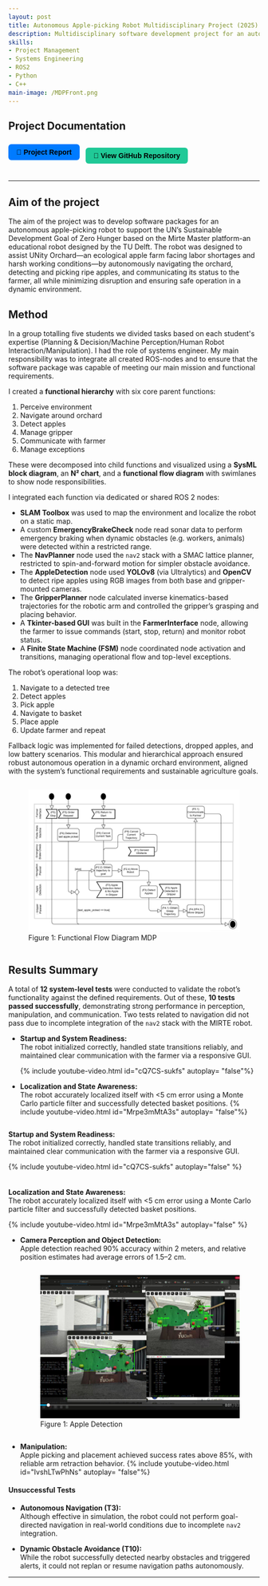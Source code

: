 ```yaml
---
layout: post
title: Autonomous Apple-picking Robot Multidisciplinary Project (2025)
description: Multidisciplinary software development project for an autonomous apple-picking robot, capable of navigating an orchard, detecting and classifying ripe apples, picking them without damage, and communicating its status to a farmer with minimal human supervision.
skills: 
- Project Management
- Systems Engineering
- ROS2
- Python
- C++
main-image: /MDPFront.png
---
```


## Project Documentation
<div style="display: flex; flex-wrap: wrap; gap: 12px; margin-bottom: 20px;">

  <a href="/assets/MDP_Report.pdf" target="_blank" style="
    background-color: #007bff;
    color: black;
    padding: 8px 16px;
    border-radius: 6px;
    text-decoration: none;
    font-weight: bold;
    font-family: sans-serif;">
    📄 Project Report
  </a>

  <a href="https://github.com/jasperwelgemoed/MultidisciplinaryProject" target="_blank" style="
    background-color: #20c997;
    color: black;
    padding: 8px 16px;
    border-radius: 6px;
    text-decoration: none;
    font-weight: bold;
    font-family: sans-serif;
    display: inline-block;">
    🔗 View GitHub Repository
  </a>

</div>

---

## Aim of the project

The aim of the project was to develop software packages for an autonomous apple-picking robot to support the UN’s Sustainable Development Goal of Zero Hunger based on the Mirte Master platform-an educational robot designed by the TU Delft. The robot was designed to assist UNity Orchard—an ecological apple farm facing labor shortages and harsh working conditions—by autonomously navigating the orchard, detecting and picking ripe apples, and communicating its status to the farmer, all while minimizing disruption and ensuring safe operation in a dynamic environment. 

## Method
In a group totalling five students we divided tasks based on each student's expertise (Planning & Decision/Machine Perception/Human Robot Interaction/Manipulation). I had the role of systems engineer. My main responsibility was to integrate all created ROS-nodes and to ensure that the software package was capable of meeting our main mission and functional requirements.

I created a **functional hierarchy** with six core parent functions:

1. Perceive environment  
2. Navigate around orchard  
3. Detect apples  
4. Manage gripper  
5. Communicate with farmer  
6. Manage exceptions  

These were decomposed into child functions and visualized using a **SysML block diagram**, an **N² chart**, and a **functional flow diagram** with swimlanes to show node responsibilities.

I integrated each function via dedicated or shared ROS 2 nodes:

- **SLAM Toolbox** was used to map the environment and localize the robot on a static map.
- A custom **EmergencyBrakeCheck** node read sonar data to perform emergency braking when dynamic obstacles (e.g. workers, animals) were detected within a restricted range.
- The **NavPlanner** node used the `nav2` stack with a SMAC lattice planner, restricted to spin-and-forward motion for simpler obstacle avoidance.
- The **AppleDetection** node used **YOLOv8** (via Ultralytics) and **OpenCV** to detect ripe apples using RGB images from both base and gripper-mounted cameras.
- The **GripperPlanner** node calculated inverse kinematics-based trajectories for the robotic arm and controlled the gripper’s grasping and placing behavior.
- A **Tkinter-based GUI** was built in the **FarmerInterface** node, allowing the farmer to issue commands (start, stop, return) and monitor robot status.
- A **Finite State Machine (FSM)** node coordinated node activation and transitions, managing operational flow and top-level exceptions.

The robot’s operational loop was:

1. Navigate to a detected tree  
2. Detect apples  
3. Pick apple  
4. Navigate to basket  
5. Place apple  
6. Update farmer and repeat  

Fallback logic was implemented for failed detections, dropped apples, and low battery scenarios. This modular and hierarchical approach ensured robust autonomous operation in a dynamic orchard environment, aligned with the system’s functional requirements and sustainable agriculture goals.

<div style="display: flex; gap: 10px; justify-content: center; align-items: flex-start;">


  <figure>
  <img src="/_projects/02_MDP/FFDMDP.png" alt="Functional Flow Diagram MDP" width="700">
  <figcaption>Figure 1: Functional Flow Diagram MDP  </figcaption>
  </figure>
  
  
</div>


  
## Results Summary

A total of **12 system-level tests** were conducted to validate the robot’s functionality against the defined requirements. Out of these, **10 tests passed successfully**, demonstrating strong performance in perception, manipulation, and communication. Two tests related to navigation did not pass due to incomplete integration of the `nav2` stack with the MIRTE robot.

- **Startup and System Readiness:**  
  The robot initialized correctly, handled state transitions reliably, and maintained clear communication with the farmer via a responsive GUI.

  {% include youtube-video.html id="cQ7CS-sukfs" autoplay= "false"%}

- **Localization and State Awareness:**  
  The robot accurately localized itself with <5 cm error using a Monte Carlo particle filter and successfully detected basket positions.
  {% include youtube-video.html id="Mrpe3mMtA3s" autoplay= "false"%}


<div style="display: flex; gap: 20px; flex-wrap: wrap; justify-content: space-between; align-items: flex-start;">

  <div style="flex: 1; min-width: 300px;">
    <p><strong>Startup and System Readiness:</strong><br>
    The robot initialized correctly, handled state transitions reliably, and maintained clear communication with the farmer via a responsive GUI.</p>
    {% include youtube-video.html id="cQ7CS-sukfs" autoplay="false" %}
  </div>

  <div style="flex: 1; min-width: 300px;">
    <p><strong>Localization and State Awareness:</strong><br>
    The robot accurately localized itself with &lt;5 cm error using a Monte Carlo particle filter and successfully detected basket positions.</p>
    {% include youtube-video.html id="Mrpe3mMtA3s" autoplay="false" %}
  </div>

</div>

- **Camera Perception and Object Detection:**  
  Apple detection reached 90% accuracy within 2 meters, and relative position estimates had average errors of 1.5–2 cm.
  <div style="display: flex; gap: 10px; justify-content: center; align-items: flex-start;">
  
  
    <figure>
    <img src="/_projects/02_MDP/Appledetection.jpg" alt="Apple Detection" width="400">
    <figcaption>Figure 1: Apple Detection  </figcaption>
    </figure>
    
    
  </div>

- **Manipulation:**  
  Apple picking and placement achieved success rates above 85%, with reliable arm retraction behavior.
  {% include youtube-video.html id="IvshLTwPhNs" autoplay= "false"%}


#### Unsuccessful Tests

- **Autonomous Navigation (T3):**  
  Although effective in simulation, the robot could not perform goal-directed navigation in real-world conditions due to incomplete `nav2` integration.  

- **Dynamic Obstacle Avoidance (T10):**  
  While the robot successfully detected nearby obstacles and triggered alerts, it could not replan or resume navigation paths autonomously.  

---

